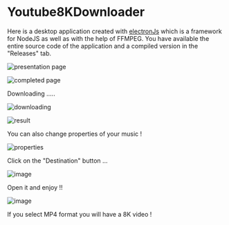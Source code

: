# Youtube8KDownloader
Here is a desktop application created with [electronJs](https://www.electronjs.org/) which is a framework for NodeJS as well as with the help of FFMPEG.
You have available the entire source code of the application and a compiled version in the "Releases" tab.

![presentation page](https://i.ibb.co/Rycw7V3/image.png)

![completed page](https://i.ibb.co/8szWHnB/image.png)


Downloading .....

![downloading](https://i.ibb.co/V998MxV/image.png)

![result](https://i.ibb.co/BgXDkJj/image.png)

You can also change properties of your music !

![properties](https://i.ibb.co/vmxmVnc/image.png)

Click on the "Destination" button ...

![image](https://user-images.githubusercontent.com/73279480/141685866-6879bc19-d66a-4b4a-8d00-66ca8f887225.png)

Open it and enjoy !!

![image](https://user-images.githubusercontent.com/73279480/141685882-b74cdaad-b71e-4587-a04d-ffc83faa4d3e.png)



If you select MP4 format you will have a 8K video !
